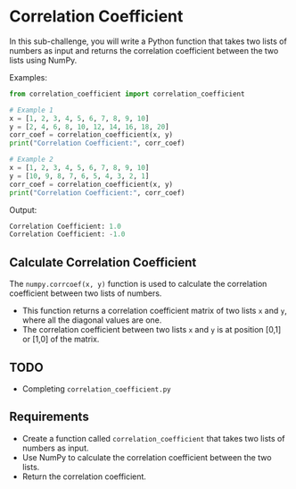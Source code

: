 # Correlation Coefficient

In this sub-challenge, you will write a Python function that takes two lists of numbers as input and returns the correlation coefficient between the two lists using NumPy.

Examples:

```python
from correlation_coefficient import correlation_coefficient

# Example 1
x = [1, 2, 3, 4, 5, 6, 7, 8, 9, 10]
y = [2, 4, 6, 8, 10, 12, 14, 16, 18, 20]
corr_coef = correlation_coefficient(x, y)
print("Correlation Coefficient:", corr_coef)

# Example 2
x = [1, 2, 3, 4, 5, 6, 7, 8, 9, 10]
y = [10, 9, 8, 7, 6, 5, 4, 3, 2, 1]
corr_coef = correlation_coefficient(x, y)
print("Correlation Coefficient:", corr_coef)
```

Output:

```python
Correlation Coefficient: 1.0
Correlation Coefficient: -1.0
```

## Calculate Correlation Coefficient

The `numpy.corrcoef(x, y)` function is used to calculate the correlation coefficient between two lists of numbers.

- This function returns a correlation coefficient matrix of two lists `x` and `y`, where all the diagonal values are one.
- The correlation coefficient between two lists `x` and `y` is at position [0,1] or [1,0] of the matrix.

## TODO

- Completing `correlation_coefficient.py`

## Requirements

- Create a function called `correlation_coefficient` that takes two lists of numbers as input.
- Use NumPy to calculate the correlation coefficient between the two lists.
- Return the correlation coefficient.
